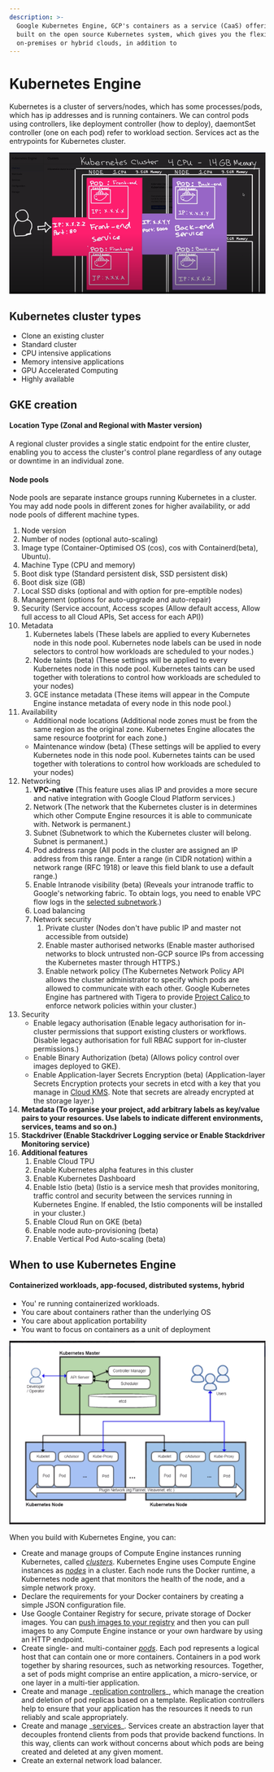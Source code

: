 ```yaml
---
description: >-
  Google Kubernetes Engine, GCP's containers as a service (CaaS) offering, is
  built on the open source Kubernetes system, which gives you the flexibility of
  on-premises or hybrid clouds, in addition to
---
```


# Kubernetes Engine

Kubernetes is a cluster of servers/nodes, which has some processes/pods, which has ip addresses and is running containers. We can control pods using controllers, like deployment controller \(how to deploy\), daemontSet controller \(one on each pod\) refer to workload section. Services act as the entrypoints for Kubernetes cluster.

![](../../../.gitbook/assets/image%20%284%29.png)

## Kubernetes cluster types

* Clone an existing cluster
* Standard cluster
* CPU intensive applications
* Memory intensive applications
* GPU Accelerated Computing
* Highly available

## GKE creation

#### Location Type \(Zonal and Regional with Master version\)

A regional cluster provides a single static endpoint for the entire cluster, enabling you to access the cluster's control plane regardless of any outage or downtime in an individual zone.

#### Node pools

Node pools are separate instance groups running Kubernetes in a cluster. You may add node pools in different zones for higher availability, or add node pools of different machine types.

1. Node version
2. Number of nodes \(optional auto-scaling\)
3. Image type \(Container-Optimised OS \(cos\), cos with Containerd\(beta\), Ubuntu\).
4. Machine Type \(CPU and memory\)
5. Boot disk type \(Standard persistent disk, SSD persistent disk\)
6. Boot disk size \(GB\)
7. Local SSD disks \(optional and with option for pre-emptible nodes\)
8. Management \(options for auto-upgrade and auto-repair\)
9. Security \(Service account, Access scopes \(Allow default access, Allow full access to all Cloud APIs, Set access for each API\)\)
10. Metadata
    1. Kubernetes labels \(These labels are applied to every Kubernetes node in this node pool. Kubernetes node labels can be used in node selectors to control how workloads are scheduled to your nodes.\)
    2. Node taints \(beta\) \(These settings will be applied to every Kubernetes node in this node pool. Kubernetes taints can be used together with tolerations to control how workloads are scheduled to your nodes\)
    3. GCE instance metadata \(These items will appear in the Compute Engine instance metadata of every node in this node pool.\)
11. Availability 
    * Additional node locations \(Additional node zones must be from the same region as the original zone. Kubernetes Engine allocates the same resource footprint for each zone.\)
    * Maintenance window \(beta\) \(These settings will be applied to every Kubernetes node in this node pool. Kubernetes taints can be used together with tolerations to control how workloads are scheduled to your nodes\)
12. Networking
    1. **VPC-native** \(This feature uses alias IP and provides a more secure and native integration with Google Cloud Platform services.\)
    2. Network \(The network that the Kubernetes cluster is in determines which other Compute Engine resources it is able to communicate with. Network is permanent.\)
    3. Subnet \(Subnetwork to which the Kubernetes cluster will belong. Subnet is permanent.\)
    4. Pod address range \(All pods in the cluster are assigned an IP address from this range. Enter a range \(in CIDR notation\) within a network range \(RFC 1918\) or leave this field blank to use a default range.\)
    5. Enable Intranode visibility \(beta\) \(Reveals your intranode traffic to Google's networking fabric. To obtain logs, you need to enable VPC flow logs in the [selected subnetwork](https://console.cloud.google.com/networking/subnetworks/details/us-central1/default?project=linen-creek-237819).\)
    6. Load balancing 
    7. Network security
       1. Private cluster \(Nodes don't have public IP and master not accessible from outside\)
       2. Enable master authorised networks \(Enable master authorised networks to block untrusted non-GCP source IPs from accessing the Kubernetes master through HTTPS.\)
       3. Enable network policy \(The Kubernetes Network Policy API allows the cluster administrator to specify which pods are allowed to communicate with each other. Google Kubernetes Engine has partnered with Tigera to provide [Project Calico ](https://www.projectcalico.org/) to enforce network policies within your cluster.\)
13. Security 
    * Enable legacy authorisation \(Enable legacy authorisation for in-cluster permissions that support existing clusters or workflows. Disable legacy authorisation for full RBAC support for in-cluster permissions.\)
    * Enable Binary Authorization \(beta\) \(Allows policy control over images deployed to GKE\).
    * Enable Application-layer Secrets Encryption \(beta\) \(Application-layer Secrets Encryption protects your secrets in etcd with a key that you manage in [Cloud KMS](https://console.cloud.google.com/security/kms?project=linen-creek-237819). Note that secrets are already encrypted at the storage layer.\)
14. **Metadata \(**To organise your project, add arbitrary labels as key/value pairs to your resources. Use labels to indicate different environments, services, teams and so on.**\)**
15. **Stackdriver \(**Enable Stackdriver Logging service or Enable Stackdriver Monitoring service**\)**
16. **Additional features**
    1. Enable Cloud TPU
    2. Enable Kubernetes alpha features in this cluster
    3. Enable Kubernetes Dashboard
    4. Enable Istio \(beta\) \(Istio is a service mesh that provides monitoring, traffic control and security between the services running in Kubernetes Engine. If enabled, the Istio components will be installed in your cluster.\)
    5. Enable Cloud Run on GKE \(beta\)
    6. Enable node auto-provisioning \(beta\)
    7. Enable Vertical Pod Auto-scaling \(beta\)

## When to use Kubernetes Engine

#### Containerized workloads, app-focused, distributed systems, hybrid

* You' re running containerized workloads.
* You care about containers rather than the underlying OS
* You care about application portability
* You want to focus on containers as a unit of deployment

![](../../../.gitbook/assets/image%20%2827%29.png)

When you build with Kubernetes Engine, you can:

* Create and manage groups of Compute Engine instances running Kubernetes, called [_clusters_](https://cloud.google.com/kubernetes-engine/docs/concepts/cluster-architecture). Kubernetes Engine uses Compute Engine instances as [_nodes_](https://cloud.google.com/kubernetes-engine/docs/concepts/cluster-architecture#nodes) in a cluster. Each node runs the Docker runtime, a Kubernetes node agent that monitors the health of the node, and a simple network proxy.
* Declare the requirements for your Docker containers by creating a simple JSON configuration file.
* Use Google Container Registry for secure, private storage of Docker images. You can [push images to your registry](https://cloud.google.com/container-registry/docs/pushing-and-pulling) and then you can pull images to any Compute Engine instance or your own hardware by using an HTTP endpoint.
* Create single- and multi-container [_pods_](https://cloud.google.com/kubernetes-engine/docs/concepts/pod). Each pod represents a logical host that can contain one or more containers. Containers in a pod work together by sharing resources, such as networking resources. Together, a set of pods might comprise an entire application, a micro-service, or one layer in a multi-tier application.
* Create and manage \_[replication controllers](https://kubernetes.io/docs/concepts/workloads/controllers/replicationcontroller/)\_, which manage the creation and deletion of pod replicas based on a template. Replication controllers help to ensure that your application has the resources it needs to run reliably and scale appropriately.
* Create and manage \_[services](https://kubernetes.io/docs/concepts/services-networking/service/)\_. Services create an abstraction layer that decouples frontend clients from pods that provide backend functions. In this way, clients can work without concerns about which pods are being created and deleted at any given moment.
* Create an external network load balancer.

